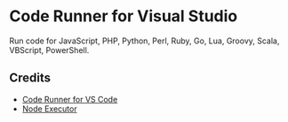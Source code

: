 # Code Runner for Visual Studio

Run code for JavaScript, PHP, Python, Perl, Ruby, Go, Lua, Groovy, Scala, VBScript, PowerShell.

## Credits

* [Code Runner for VS Code](https://github.com/formulahendry/vscode-code-runner)
* [Node Executor](https://github.com/madskristensen/NodeExecutor)